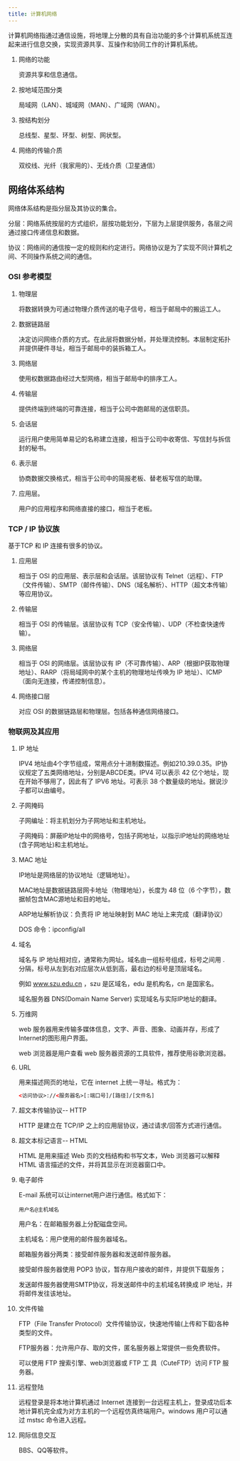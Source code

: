 ```yaml
---
title: 计算机网络
---
```


计算机网络指通过通信设施，将地理上分散的具有自治功能的多个计算机系统互连起来进行信息交换，实现资源共享、互操作和协同工作的计算机系统。

1. 网络的功能

   资源共享和信息通信。

2. 按地域范围分类

   局域网（LAN）、城域网（MAN）、广域网（WAN）。

3. 按结构划分

   总线型、星型、环型、树型、网状型。

4. 网络的传输介质

   双绞线、光纤（我家用的）、无线介质（卫星通信）

## 网络体系结构

网络体系结构是指分层及其协议的集合。

分层：网络系统按层的方式组织，层按功能划分，下层为上层提供服务，各层之间通过接口传递信息和数据。

协议：网络间的通信按一定的规则和约定进行。网络协议是为了实现不同计算机之间、不同操作系统之间的通信。

### OSI 参考模型

1. 物理层

   将数据转换为可通过物理介质传送的电子信号，相当于邮局中的搬运工人。

2. 数据链路层

   决定访问网络介质的方式。在此层将数据分帧，并处理流控制。本层制定拓扑并提供硬件寻址，相当于邮局中的装拆箱工人。

3. 网络层

   使用权数据路由经过大型网络，相当于邮局中的排序工人。

4. 传输层

   提供终端到终端的可靠连接，相当于公司中跑邮局的送信职员。

5. 会话层

   运行用户使用简单易记的名称建立连接，相当于公司中收寄信、写信封与拆信封的秘书。

6. 表示层

   协商数据交换格式，相当于公司中的简报老板、替老板写信的助理。

7. 应用层。

   用户的应用程序和网络直接的接口，相当于老板。

### TCP / IP 协议族

基于TCP 和 IP 连接有很多的协议。

1. 应用层

   相当于 OSI 的应用层、表示层和会话层。该层协议有 Telnet（远程）、FTP（文件传输）、SMTP（邮件传输）、DNS（域名解析）、HTTP（超文本传输）等应用协议。

2. 传输层

   相当于 OSI 的传输层。该层协议有 TCP（安全传输）、UDP（不检查快速传输）。

3. 网络层

   相当于 OSI 的网络层。该层协议有 IP（不可靠传输）、ARP（根据IP获取物理地址）、RARP（将局域网中的某个主机的物理地址传唤为 IP 地址）、ICMP（面向无连接，传递控制信息）。

4. 网络接口层

   对应 OSI 的数据链路层和物理层。包括各种通信网络接口。

### 物联网及其应用

1. IP 地址

   IPV4 地址由4个字节组成，常用点分十进制数描述。例如210.39.0.35。IP协议规定了五类网络地址，分别是ABCDE类。IPV4 可以表示 42 亿个地址，现在开始不够用了，因此有了 IPV6 地址。可表示 38 个数量级的地址。据说沙子都可以由编号。

2. 子网掩码

   子网编址：将主机划分为子网地址和主机地址。

   子网掩码：屏蔽IP地址中的网络号，包括子网地址，以指示IP地址的网络地址(含子网地址)和主机地址。

3. MAC 地址

   IP地址是网络层的协议地址（逻辑地址）。

   MAC地址是数据链路层网卡地址（物理地址），长度为 48 位（6 个字节），数据帧包含MAC源地址和目的地址。

   ARP地址解析协议：负责将 IP 地址映射到 MAC 地址上来完成（翻译协议）

   DOS 命令：ipconfig/all

4. 域名

   域名与 IP 地址相对应，通常称为网址。域名由一组标号组成，标号之间用 . 分隔，标号从左到右对应层次从低到高，最右边的标号是顶层域名。

   例如 www.szu.edu.cn ，szu 是区域名，edu 是机构名，cn 是国家名。

   域名服务器 DNS(Domain Name Server) 实现域名与实际IP地址的翻译。

5. 万维网

   web 服务器用来传输多媒体信息，文字、声音、图象、动画并存，形成了Internet的图形用户界面。

   web 浏览器是用户查看 web 服务器资源的工具软件，推荐使用谷歌浏览器。

6. URL

   用来描述网页的地址，它在 internet 上统一寻址。格式为：

   ```html
   <访问协议>://<服务器名>[:端口号]/[路径]/[文件名]
   ```

7. 超文本传输协议-- HTTP

   HTTP 是建立在 TCP/IP 之上的应用层协议，通过请求/回答方式进行通信。

8. 超文本标记语言-- HTML

   HTML 是用来描述 Web 页的文档结构和书写文本，Web 浏览器可以解释 HTML 语言描述的文件，并将其显示在浏览器窗口中。

9. 电子邮件

   E-mail 系统可以让internet用户进行通信。格式如下：

   ```
   用户名@主机域名
   ```

   用户名：在邮箱服务器上分配磁盘空间。

   主机域名：用户使用的邮件服务器域名。

   邮箱服务器分两类：接受邮件服务器和发送邮件服务器。

   接受邮件服务器使用 POP3 协议，暂存用户接收的邮件，并提供下载服务；

   发送邮件服务器​使用SMTP协议，将发送邮件中的主机域名转换成 IP 地址，并将邮件发往该地址。

10. 文件传输

    FTP（File Transfer Protocol）文件传输协议，快速地传输(上传和下载)各种类型的文件。

    FTP服务器：允许用户存、取的文件，匿名服务器上常提供一些免费软件。

    可以使用 FTP 搜索引擎、web浏览器或 FTP 工 具（CuteFTP）访问 FTP 服务器。

11. 远程登陆

    远程登录是将本地计算机通过 Internet 连接到一台远程主机上，登录成功后本地计算机完全成为对方主机的一个远程仿真终端用户。windows 用户可以通过 mstsc 命令进入远程。

12. 网际信息交互

    BBS、QQ等软件。

